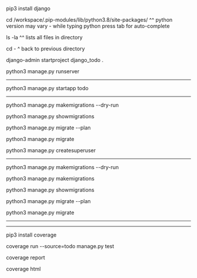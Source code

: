 pip3 install django

cd /workspace/.pip-modules/lib/python3.8/site-packages/
^^ python version may vary - while typing python press tab for auto-complete

ls -la
^^ lists all files in directory

cd -
^ back to previous directory

django-admin startproject django_todo .

python3 manage.py runserver

----------------------

python3 manage.py startapp todo

-----------------------------

python3 manage.py makemigrations --dry-run

python3 manage.py showmigrations

python3 manage.py migrate --plan

python3 manage.py migrate

python3 manage.py createsuperuser

-----------------------

python3 manage.py makemigrations --dry-run

python3 manage.py makemigrations

python3 manage.py showmigrations

python3 manage.py migrate --plan

python3 manage.py migrate

--------------------
---------------------

pip3 install coverage

coverage run --source=todo manage.py test

coverage report

coverage html
